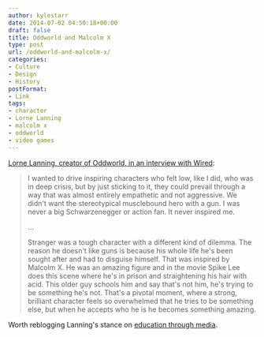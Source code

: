 ```yaml
---
author: kylestarr
date: 2014-07-02 04:50:18+00:00
draft: false
title: Oddworld and Malcolm X
type: post
url: /oddworld-and-malcolm-x/
categories:
- Culture
- Design
- History
postFormat:
- Link
tags:
- character
- Lorne Lanning
- malcolm x
- oddworld
- video games
---
```


[Lorne Lanning, creator of Oddworld, in an interview with Wired](http://www.wired.co.uk/news/archive/2014-06/29/oddworld-lorne-lanning-interview):


<blockquote>I wanted to drive inspiring characters who felt low, like I did, who was in deep crisis, but by just sticking to it, they could prevail through a way that was almost entirely empathetic and not aggressive. We didn't want the stereotypical musclebound hero with a gun. I was never a big Schwarzenegger or action fan. It never inspired me.

...

Stranger was a tough character with a different kind of dilemma. The reason he doesn't like guns is because his whole life he's been sought after and had to disguise himself. That was inspired by Malcolm X. He was an amazing figure and in the movie Spike Lee does this scene where he's in prison and straightening his hair with acid. This older guy schools him and say that's not him, he's trying to be something he's not. That's a pivotal moment, where a strong, brilliant character feels so overwhelmed that he tries to be something else, but when he accepts who he is he becomes something amazing.</blockquote>


Worth reblogging Lanning's stance on [education through media](http://tsogaming.com/2014/06/17/not-from-school/).
